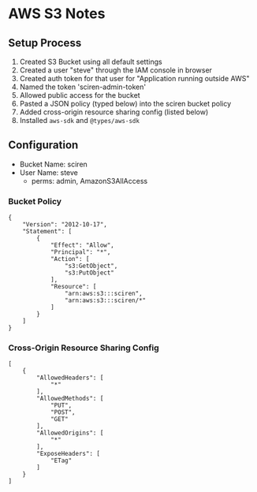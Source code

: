 # AWS S3 Notes

## Setup Process

1. Created S3 Bucket using all default settings
2. Created a user "steve" through the IAM console in browser
3. Created auth token for that user for "Application running outside AWS"
4. Named the token 'sciren-admin-token'
5. Allowed public access for the bucket
6. Pasted a JSON policy (typed below) into the sciren bucket policy
7. Added cross-origin resource sharing config (listed below)
8. Installed `aws-sdk` and `@types/aws-sdk`


## Configuration

- Bucket Name: sciren
- User Name: steve
  - perms: admin, AmazonS3AllAccess

### Bucket Policy

```
{
    "Version": "2012-10-17",
    "Statement": [
        {
            "Effect": "Allow",
            "Principal": "*",
            "Action": [
                "s3:GetObject",
                "s3:PutObject"
            ],
            "Resource": [
                "arn:aws:s3:::sciren",
                "arn:aws:s3:::sciren/*"
            ]
        }
    ]
}
```

### Cross-Origin Resource Sharing Config

```
[
    {
        "AllowedHeaders": [
            "*"
        ],
        "AllowedMethods": [
            "PUT",
            "POST",
            "GET"
        ],
        "AllowedOrigins": [
            "*"
        ],
        "ExposeHeaders": [
            "ETag"
        ]
    }
]
```
